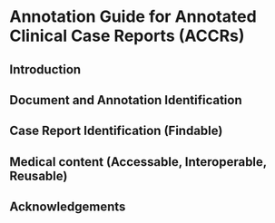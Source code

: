 # Annotation Guide for Annotated Clinical Case Reports (ACCRs)

## Introduction

## Document and Annotation Identification

## Case Report Identification (Findable)

## Medical content (Accessable, Interoperable, Reusable)

## Acknowledgements
